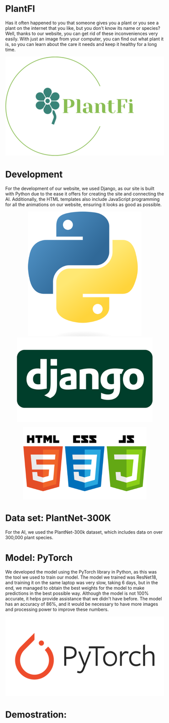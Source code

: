 # PlantFI
Has it often happened to you that someone gives you a plant or you see a plant on the internet that you like, but you don't know its name or species? Well, thanks to our website, you can get rid of these inconveniences very easily. With just an image from your computer, you can find out what plant it is, so you can learn about the care it needs and keep it healthy for a long time.
<p align="center">
<img src='images/logo-no-background.png' width='540'>
</p>


# Development
For the development of our website, we used Django, as our site is built with Python due to the ease it offers for creating the site and connecting the AI. Additionally, the HTML templates also include JavaScript programming for all the animations on our website, ensuring it looks as good as possible.
<p align="center">
<img src='images/Python-logo-notext.svg.png' width='360'>
<img src='images/Django-Logo.png' width='430'>
</p>


<p align="center">
<img src='images/logo-html-5-css-javascript-source-code-for-the-taking-23.png' width='390'>
</p>



# Data set: PlantNet-300K

For the AI, we used the PlantNet-300k dataset, which includes data on over 300,000 plant species.

# Model: PyTorch
We developed the model using the PyTorch library in Python, as this was the tool we used to train our model. The model we trained was ResNet18, and training it on the same laptop was very slow, taking 6 days, but in the end, we managed to obtain the best weights for the model to make predictions in the best possible way. Although the model is not 100% accurate, it helps provide assistance that we didn't have before. The model has an accuracy of 86%, and it would be necessary to have more images and processing power to improve these numbers.

<p align="center">
<img src='images/pytorch_logo_icon_169823.png' width='540'>
</p>

# Demostration:


